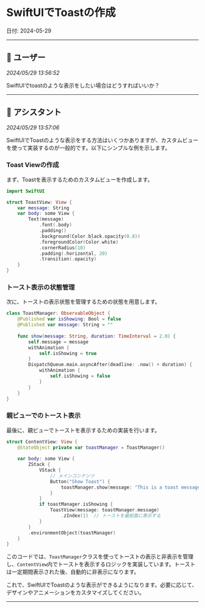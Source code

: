 # SwiftUIでToastの作成

日付: 2024-05-29

---

## 👤 ユーザー
*2024/05/29 13:56:52*

SwiftUIでtoastのような表示をしたい場合はどうすればいいか？

---

## 🤖 アシスタント
*2024/05/29 13:57:06*

SwiftUIでToastのような表示をする方法はいくつかありますが、カスタムビューを使って実装するのが一般的です。以下にシンプルな例を示します。

### Toast Viewの作成

まず、Toastを表示するためのカスタムビューを作成します。

```swift
import SwiftUI

struct ToastView: View {
    var message: String
    var body: some View {
        Text(message)
            .font(.body)
            .padding()
            .background(Color.black.opacity(0.8))
            .foregroundColor(Color.white)
            .cornerRadius(10)
            .padding(.horizontal, 20)
            .transition(.opacity)
    }
}
```

### トースト表示の状態管理

次に、トーストの表示状態を管理するための状態を用意します。

```swift
class ToastManager: ObservableObject {
    @Published var isShowing: Bool = false
    @Published var message: String = ""
    
    func show(message: String, duration: TimeInterval = 2.0) {
        self.message = message
        withAnimation {
            self.isShowing = true
        }
        DispatchQueue.main.asyncAfter(deadline: .now() + duration) {
            withAnimation {
                self.isShowing = false
            }
        }
    }
}
```

### 親ビューでのトースト表示

最後に、親ビューでトーストを表示するための実装を行います。

```swift
struct ContentView: View {
    @StateObject private var toastManager = ToastManager()
    
    var body: some View {
        ZStack {
            VStack {
                // メインコンテンツ
                Button("Show Toast") {
                    toastManager.show(message: "This is a toast message!")
                }
            }
            if toastManager.isShowing {
                ToastView(message: toastManager.message)
                    .zIndex(1)  // トーストを最前面に表示する
            }
        }
        .environmentObject(toastManager)
    }
}
```

このコードでは、`ToastManager`クラスを使ってトーストの表示と非表示を管理し、`ContentView`内でトーストを表示するロジックを実装しています。トーストは一定期間表示された後、自動的に非表示になります。

これで、SwiftUIでToastのような表示ができるようになります。必要に応じて、デザインやアニメーションをカスタマイズしてください。

---
